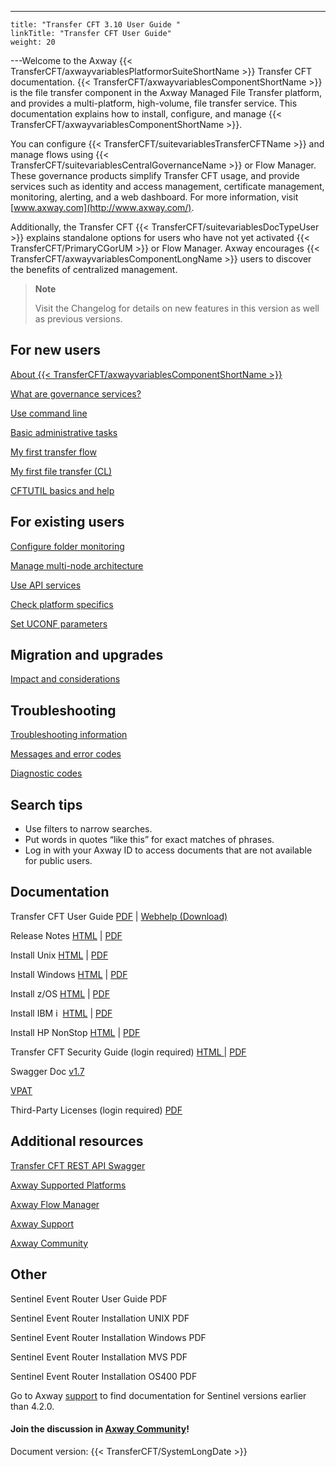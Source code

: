 ---
    title: "Transfer CFT 3.10 User Guide "
    linkTitle: "Transfer CFT User Guide"
    weight: 20
---Welcome to the Axway {{< TransferCFT/axwayvariablesPlatformorSuiteShortName  >}} Transfer CFT documentation. {{< TransferCFT/axwayvariablesComponentShortName  >}} is the file transfer component in the Axway Managed File Transfer platform, and provides a multi-platform, high-volume, file transfer service. This documentation explains how to install, configure, and manage {{< TransferCFT/axwayvariablesComponentShortName  >}}.

You can configure {{< TransferCFT/suitevariablesTransferCFTName  >}} and manage flows using {{< TransferCFT/suitevariablesCentralGovernanceName  >}} or Flow Manager. These governance products simplify Transfer CFT usage, and provide services such as identity and access management, certificate management, monitoring, alerting, and a web dashboard. For more information, visit [www.axway.com](http://www.axway.com/).

Additionally, the Transfer CFT {{< TransferCFT/suitevariablesDocTypeUser  >}} explains standalone options for users who have not yet activated {{< TransferCFT/PrimaryCGorUM  >}} or Flow Manager. Axway encourages {{< TransferCFT/axwayvariablesComponentLongName  >}} users to discover the benefits of centralized management.

> **Note**
>
> Visit the Changelog for details on new features in this version as well as previous versions.

## For new users

[About {{< TransferCFT/axwayvariablesComponentShortName  >}}](overview_intro/about_transfer_cft)

[What are governance services?](overview_intro/c_cg_concepts)

[Use command line](c_intro_userinterfaces/about_cftutil)

[Basic administrative tasks](admin_intro/start_stop_cft)

[My first transfer flow](troubleshoot_intro/collecting_information/gettingstarted_intro/my_first_transfer_flow_using_cg)

[My first file transfer (CL)](troubleshoot_intro/collecting_information/gettingstarted_intro/my_first_file_transfer)

[CFTUTIL basics and help](troubleshoot_intro/collecting_information/gettingstarted_intro/my_first_transfer_flow_using_cg)

## For existing users

[Configure folder monitoring](app_integration_intro/intro_folder_monitor/configure_folder_monitoring)

[Manage multi-node architecture](about_multinode)

[Use API services](cft_intro_install/about_this_document_zos/using_apis)

[Check platform specifics]()

[Set UCONF parameters](admin_intro/uconf/uconf_directory)

## Migration and upgrades

[Impact and considerations](cft_intro_install/mig_impact_considerations)

## Troubleshooting

[Troubleshooting information](troubleshoot_intro)

[Messages and error codes](troubleshoot_intro/messages_and_error_codes_start_here)

[Diagnostic codes](troubleshoot_intro/about_error_codes/about_diagnostic_codes/diagi_diagnostic_codes)

## Search tips

- Use filters to narrow searches.
- Put words in quotes “like this” for exact matches of phrases.
- Log in with your Axway ID to access documents that are not available for public users.

## Documentation

Transfer CFT User Guide [PDF](https://docs.axway.com/bundle/TransferCFT_38_UsersGuide_allOS_en_PDF/resource/Transfer_CFT_UsersGuide_allOS_en.pdf) &#124; [Webhelp (Download)]()

Release Notes [HTML](https://docs.axway.com/bundle/TransferCFT_38_ReleaseNotes_allOS_en_HTML5/page/Content/release_notes/Transfer_CFT_ReleaseNotes_allOS_en.htm) &#124; [PDF](https://docs.axway.com/bundle/TransferCFT_38_ReleaseNotes_allOS_en_PDF/resource/Transfer_CFT_ReleaseNotes_allOS_en.pdf)

Install Unix [HTML](https://docs.axway.com/bundle/TransferCFT_38_UsersGuide_allOS_en_HTML5/page/Content/UNIX/unix_install_start_here.htm) &#124; [PDF](https://docs.axway.com/bundle/TransferCFT_38_InstallationGuide_unix_en_PDF/resource/TransferCFT_InstallationGuide_unix_en.pdf)

Install Windows [HTML](https://docs.axway.com/bundle/TransferCFT_38_UsersGuide_allOS_en_HTML5/page/Content/Windows/Windows/windows_install_start_here.htm) &#124; [PDF](https://docs.axway.com/bundle/TransferCFT_38_InstallationGuide_windows_en_PDF/resource/TransferCFT_InstallationGuide_windows_en.pdf)

Install z/OS [HTML](https://docs.axway.com/bundle/TransferCFT_38_UsersGuide_allOS_en_HTML5/page/Content/cft_installation/about_this_document_zos.htm) &#124; [PDF](https://docs.axway.com/bundle/TransferCFT_38_InstallationGuide_mvs_en_PDF/resource/TransferCFT_InstallationGuide_mvs_en.pdf)

Install IBM i  [HTML](https://docs.axway.com/bundle/TransferCFT_38_UsersGuide_allOS_en_HTML5/page/Content/cft_installation/about_this_document_ibmi.htm) &#124; [PDF](https://docs.axway.com/bundle/TransferCFT_38_InstallationGuide_os400_en_PDF/resource/TransferCFT_InstallationGuide_os400_en.pdf)

Install HP NonStop [HTML](https://docs.axway.com/bundle/TransferCFT_38_UsersGuide_allOS_en_HTML5/page/Content/HP_NS/preface.htm) &#124; [PDF](https://docs.axway.com/bundle/TransferCFT_38_InstallationGuide_hp_nonstop_en_PDF/resource/TransferCFT_InstallationGuide_hp_nonstop_en.pdf)

Transfer CFT Security Guide (login required) [HTML ](https://docs.axway.com/bundle/TransferCFT_38_SecurityGuide_allOS_en_HTML5/page/Content/AxwayStartsecurity.htm)&#124; [PDF](https://docs.axway.com/bundle/TransferCFT_38_SecurityGuide_allOS_en_PDF/resource/Transfer_CFT_SecurityGuide_allOS_en.pdf)

Swagger Doc [v1.7](http://apidocs.axway.com/swagger-ui/index.html?productname=transfercft&productversion=3.8&filename=transfercft-swagger-api.json)

[VPAT](https://docs.axway.com/bundle/AccessibilityVPATS_allOS_en_HTML5/page/Content/accessibility.htm)

Third-Party Licenses (login required) [PDF](https://support.axway.com/en/documents/document-details/id/1448127)

## Additional resources

[Transfer CFT REST API Swagger](https://apidocs.axway.com/swagger-ui/index.html?productname=transfercft&amp;productversion=3.8&amp;filename=transfercft-swagger-api.json)

[Axway Supported Platforms](https://docs.axway.com/bundle/Axway_Products_SupportedPlatforms_allOS_en/resource/Axway_Products_SupportedPlatforms_allOS_en.pdf)

[Axway Flow Manager](https://apidocs.axway.com/swagger-ui/index.html?productname=transfercft&amp;productversion=3.8&amp;filename=transfercft-swagger-api.json)

[Axway Support](https://support.axway.com/)

[Axway Community](https://community.axway.com/s/)

## Other

Sentinel Event Router User Guide PDF

Sentinel Event Router Installation UNIX PDF

Sentinel Event Router Installation Windows PDF

Sentinel Event Router Installation MVS PDF

Sentinel Event Router Installation OS400 PDF

Go to Axway [support](https://support.axway.com/) to find documentation for Sentinel versions earlier than 4.2.0.

#### Join the discussion in [Axway Community](https://community.axway.com)!  

Document version: {{< TransferCFT/SystemLongDate  >}}
